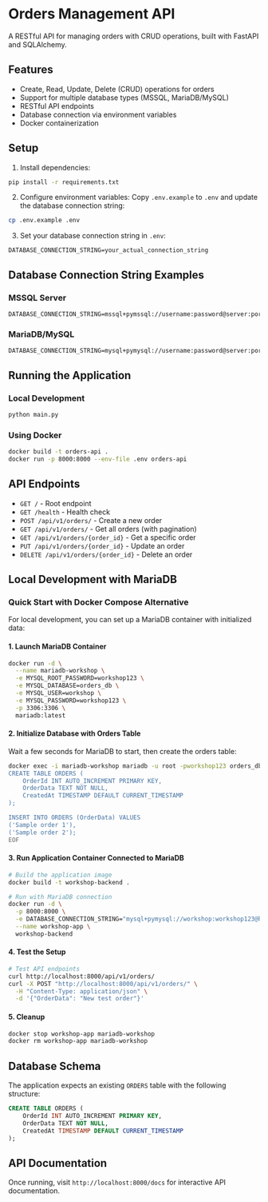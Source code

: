 # Orders Management API

A RESTful API for managing orders with CRUD operations, built with FastAPI and SQLAlchemy.

## Features

- Create, Read, Update, Delete (CRUD) operations for orders
- Support for multiple database types (MSSQL, MariaDB/MySQL)
- RESTful API endpoints
- Database connection via environment variables
- Docker containerization

## Setup

1. Install dependencies:
```bash
pip install -r requirements.txt
```

2. Configure environment variables:
Copy `.env.example` to `.env` and update the database connection string:
```bash
cp .env.example .env
```

3. Set your database connection string in `.env`:
```
DATABASE_CONNECTION_STRING=your_actual_connection_string
```

## Database Connection String Examples

### MSSQL Server
```
DATABASE_CONNECTION_STRING=mssql+pymssql://username:password@server:port/database
```

### MariaDB/MySQL
```
DATABASE_CONNECTION_STRING=mysql+pymysql://username:password@server:port/database
```

## Running the Application

### Local Development
```bash
python main.py
```

### Using Docker
```bash
docker build -t orders-api .
docker run -p 8000:8000 --env-file .env orders-api
```

## API Endpoints

- `GET /` - Root endpoint
- `GET /health` - Health check
- `POST /api/v1/orders/` - Create a new order
- `GET /api/v1/orders/` - Get all orders (with pagination)
- `GET /api/v1/orders/{order_id}` - Get a specific order
- `PUT /api/v1/orders/{order_id}` - Update an order
- `DELETE /api/v1/orders/{order_id}` - Delete an order

## Local Development with MariaDB

### Quick Start with Docker Compose Alternative

For local development, you can set up a MariaDB container with initialized data:

#### 1. Launch MariaDB Container
```bash
docker run -d \
  --name mariadb-workshop \
  -e MYSQL_ROOT_PASSWORD=workshop123 \
  -e MYSQL_DATABASE=orders_db \
  -e MYSQL_USER=workshop \
  -e MYSQL_PASSWORD=workshop123 \
  -p 3306:3306 \
  mariadb:latest
```

#### 2. Initialize Database with Orders Table
Wait a few seconds for MariaDB to start, then create the orders table:

```bash
docker exec -i mariadb-workshop mariadb -u root -pworkshop123 orders_db << 'EOF'
CREATE TABLE ORDERS (
    OrderId INT AUTO_INCREMENT PRIMARY KEY,
    OrderData TEXT NOT NULL,
    CreatedAt TIMESTAMP DEFAULT CURRENT_TIMESTAMP
);

INSERT INTO ORDERS (OrderData) VALUES
('Sample order 1'),
('Sample order 2');
EOF
```

#### 3. Run Application Container Connected to MariaDB
```bash
# Build the application image
docker build -t workshop-backend .

# Run with MariaDB connection
docker run -d \
  -p 8000:8000 \
  -e DATABASE_CONNECTION_STRING="mysql+pymysql://workshop:workshop123@host.docker.internal:3306/orders_db" \
  --name workshop-app \
  workshop-backend
```

#### 4. Test the Setup
```bash
# Test API endpoints
curl http://localhost:8000/api/v1/orders/
curl -X POST "http://localhost:8000/api/v1/orders/" \
  -H "Content-Type: application/json" \
  -d '{"OrderData": "New test order"}'
```

#### 5. Cleanup
```bash
docker stop workshop-app mariadb-workshop
docker rm workshop-app mariadb-workshop
```

## Database Schema

The application expects an existing `ORDERS` table with the following structure:

```sql
CREATE TABLE ORDERS (
    OrderId INT AUTO_INCREMENT PRIMARY KEY,
    OrderData TEXT NOT NULL,
    CreatedAt TIMESTAMP DEFAULT CURRENT_TIMESTAMP
);
```

## API Documentation

Once running, visit `http://localhost:8000/docs` for interactive API documentation.